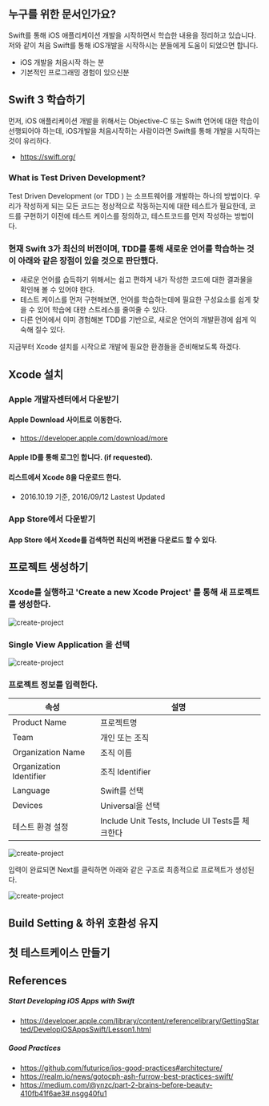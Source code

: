 ## 누구를 위한 문서인가요?

Swift를 통해 iOS 애플리케이션 개발을 시작하면서 학습한 내용을 정리하고 있습니다. 저와 같이 처음 Swift를 통해 iOS개발을 시작하시는 분들에게 도움이 되었으면 합니다.
- iOS 개발을 처음시작 하는 분
- 기본적인 프로그래밍 경험이 있으신분

## Swift 3 학습하기 

먼저, iOS 애플리케이션 개발을 위해서는 Objective-C 또는 Swift 언어에 대한 학습이 선행되어야 하는데, iOS개발을 처음시작하는 사람이라면 Swift를 통해 개발을 시작하는 것이 유리하다. 
- https://swift.org/

### What is Test Driven Development?
Test Driven Development (or TDD ) 는  소프트웨어를 개발하는 하나의 방법이다. 우리가 작성하게 되는 모든 코드는 정상적으로 작동하는지에 대한 테스트가 필요한데, 코드를 구현하기 이전에 테스트 케이스를 정의하고, 테스트코드를 먼저 작성하는 방법이다. 

### 현재 Swift 3가 최신의 버전이며, TDD를 통해 새로운 언어를 학습하는 것이 아래와 같은 장점이 있을 것으로 판단했다.

- 새로운 언어를 습득하기 위해서는 쉽고 편하게 내가 작성한 코드에 대한 결과물을 확인해 볼 수 있어야 한다.
- 테스트 케이스를 먼저 구현해보면, 언어를 학습하는데에 필요한 구성요소를 쉽게 찾을 수 있어 학습에 대한 스트레스를 줄여줄 수 있다.
- 다른 언어에서 이미 경험해본 TDD를 기반으로, 새로운 언어의 개발환경에 쉽게 익숙해 질수 있다.

지금부터 Xcode 설치를 시작으로 개발에 필요한 환경들을 준비해보도록 하겠다.


## Xcode 설치

### Apple 개발자센터에서 다운받기

#### Apple Download 사이트로 이동한다.

- https://developer.apple.com/download/more

#### Apple ID를 통해 로그인 합니다. (if requested).

#### 리스트에서 Xcode 8을 다운로드 한다.
- 2016.10.19 기준, 2016/09/12 Lastest Updated

### App Store에서 다운받기

#### App Store 에서 Xcode를 검색하면 최신의 버전을 다운로드 할 수 있다.


## 프로젝트 생성하기

### Xcode를 실행하고 'Create a new Xcode Project' 를 통해 새 프로젝트를 생성한다.

![create-project](http://image.toast.com/aaaaahq/xcode-create-project-1.png)

### Single View Application 을 선택


![create-project](http://image.toast.com/aaaaahq/xcode-create-project-2.png)


### 프로젝트 정보를 입력한다.

| 속성 | 설명  |
|-|-|
| Product Name | 프로젝트명 |
| Team | 개인 또는 조직 |
| Organization Name | 조직 이름
| Organization Identifier | 조직 Identifier
| Language | Swift를 선택
| Devices | Universal을 선택 |
| 테스트 환경 설정 | Include Unit Tests, Include UI Tests를 체크한다 |

![create-project](http://image.toast.com/aaaaahq/xcode-create-project-3.png)


입력이 완료되면 Next를 클릭하면 아래와 같은 구조로 최종적으로 프로젝트가 생성된다.

![create-project](http://image.toast.com/aaaaahq/xcode-create-project-4.png)


## Build Setting & 하위 호환성 유지

## 첫 테스트케이스 만들기

## References
##### Start Developing iOS Apps with Swift
- https://developer.apple.com/library/content/referencelibrary/GettingStarted/DevelopiOSAppsSwift/Lesson1.html

##### Good Practices
- https://github.com/futurice/ios-good-practices#architecture/
- https://realm.io/news/gotocph-ash-furrow-best-practices-swift/
- https://medium.com/@ynzc/part-2-brains-before-beauty-410fb41f6ae3#.nsgg40fu1

